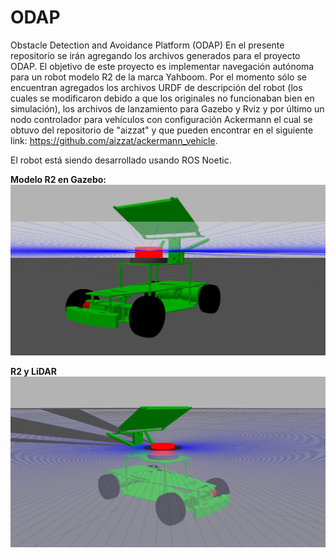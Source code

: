 # ODAP
Obstacle Detection and Avoidance Platform (ODAP)
En el presente repositorio se irán agregando los archivos generados para el proyecto ODAP. El objetivo de este proyecto es implementar navegación autónoma para un robot modelo R2 de la marca Yahboom.
Por el momento sólo se encuentran agregados los archivos URDF de descripción del robot (los cuales se modificaron debido a que los originales no funcionaban bien en simulación), 
los archivos de lanzamiento para Gazebo y Rviz y por último un nodo controlador para vehículos con configuración Ackermann el cual se obtuvo del repositorio de "aizzat" y que pueden encontrar en el siguiente link: 
https://github.com/aizzat/ackermann_vehicle.

El robot está siendo desarrollado usando ROS Noetic.

**Modelo R2 en Gazebo:**
![R2 en Gazebo](images/R2.jpg)

**R2 y LiDAR**
![R2 Lidar](images/R2_lidar.jpg)
